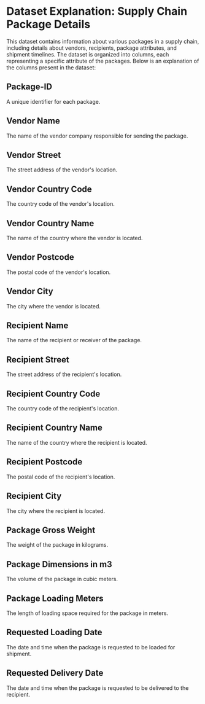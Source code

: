 # Dataset Explanation: Supply Chain Package Details

This dataset contains information about various packages in a supply chain, including details about vendors, recipients, package attributes, and shipment timelines. The dataset is organized into columns, each representing a specific attribute of the packages. Below is an explanation of the columns present in the dataset:

## Package-ID
A unique identifier for each package.

## Vendor Name
The name of the vendor company responsible for sending the package.

## Vendor Street
The street address of the vendor's location.

## Vendor Country Code
The country code of the vendor's location.

## Vendor Country Name
The name of the country where the vendor is located.

## Vendor Postcode
The postal code of the vendor's location.

## Vendor City
The city where the vendor is located.

## Recipient Name
The name of the recipient or receiver of the package.

## Recipient Street
The street address of the recipient's location.

## Recipient Country Code
The country code of the recipient's location.

## Recipient Country Name
The name of the country where the recipient is located.

## Recipient Postcode
The postal code of the recipient's location.

## Recipient City
The city where the recipient is located.

## Package Gross Weight
The weight of the package in kilograms.

## Package Dimensions in m3
The volume of the package in cubic meters.

## Package Loading Meters
The length of loading space required for the package in meters.

## Requested Loading Date
The date and time when the package is requested to be loaded for shipment.

## Requested Delivery Date
The date and time when the package is requested to be delivered to the recipient.
